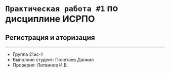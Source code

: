 # ``Практическая работа #1`` по дисциплине ИСРПО

## Регистрация и аторизация

-------
* Группа 21ис-1
* Выполнил студент: Полетаев Даниил
* Проверил: Литвинов И.В.